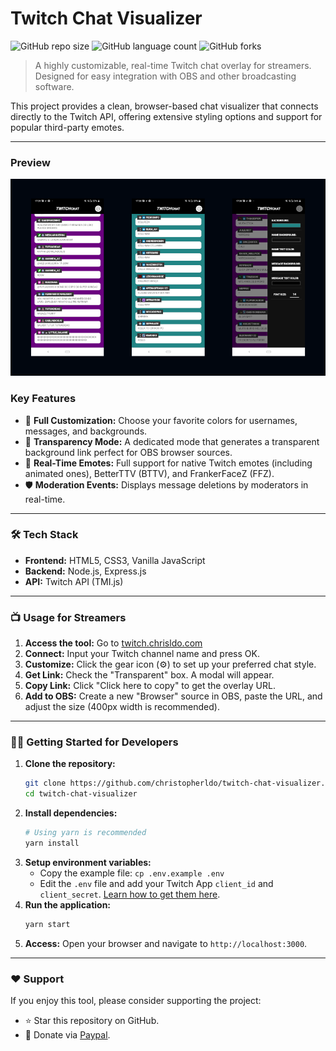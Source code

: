 # Twitch Chat Visualizer

![GitHub repo size](https://img.shields.io/github/repo-size/christopherldo/twitch-chat-visualizer?style=for-the-badge)
![GitHub language count](https://img.shields.io/github/languages/count/christopherldo/twitch-chat-visualizer?style=for-the-badge)
![GitHub forks](https://img.shields.io/github/forks/christopherldo/twitch-chat-visualizer?style=for-the-badge)

> A highly customizable, real-time Twitch chat overlay for streamers. Designed for easy integration with OBS and other broadcasting software.

This project provides a clean, browser-based chat visualizer that connects directly to the Twitch API, offering extensive styling options and support for popular third-party emotes.

---

### Preview

![twitch-chat-visualizer-screenshot](https://github.com/christopherldo/twitch-chat-visualizer/blob/assets/Screenshot.png?raw=true)

### Key Features

* 🎨 **Full Customization:** Choose your favorite colors for usernames, messages, and backgrounds.
* 👻 **Transparency Mode:** A dedicated mode that generates a transparent background link perfect for OBS browser sources.
* 🚀 **Real-Time Emotes:** Full support for native Twitch emotes (including animated ones), BetterTTV (BTTV), and FrankerFaceZ (FFZ).
* 🛡️ **Moderation Events:** Displays message deletions by moderators in real-time.

---

### 🛠️ Tech Stack

* **Frontend:** HTML5, CSS3, Vanilla JavaScript
* **Backend:** Node.js, Express.js
* **API:** Twitch API (TMI.js)

---

### 📺 Usage for Streamers

1.  **Access the tool:** Go to [twitch.chrisldo.com](https://twitch.chrisldo.com/)
2.  **Connect:** Input your Twitch channel name and press OK.
3.  **Customize:** Click the gear icon (⚙️) to set up your preferred chat style.
4.  **Get Link:** Check the "Transparent" box. A modal will appear.
5.  **Copy Link:** Click "Click here to copy" to get the overlay URL.
6.  **Add to OBS:** Create a new "Browser" source in OBS, paste the URL, and adjust the size (400px width is recommended).

---

### 👨‍💻 Getting Started for Developers

1.  **Clone the repository:**
    ```sh
    git clone https://github.com/christopherldo/twitch-chat-visualizer.git
    cd twitch-chat-visualizer
    ```
2.  **Install dependencies:**
    ```sh
    # Using yarn is recommended
    yarn install
    ```
3.  **Setup environment variables:**
    * Copy the example file: `cp .env.example .env`
    * Edit the `.env` file and add your Twitch App `client_id` and `client_secret`. [Learn how to get them here](https://dev.twitch.tv/docs/authentication/register-app/).
4.  **Run the application:**
    ```sh
    yarn start
    ```
5.  **Access:** Open your browser and navigate to `http://localhost:3000`.

---

### ❤️ Support

If you enjoy this tool, please consider supporting the project:

* ⭐ Star this repository on GitHub.
* 💸 Donate via [Paypal](https://streamelements.com/christopherldo/tip).
